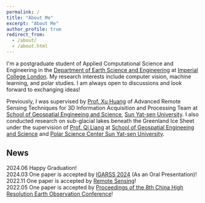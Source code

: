 ```yaml
---
permalink: /
title: "About Me"
excerpt: "About Me"
author_profile: true
redirect_from: 
  - /about/
  - /about.html
---
```


I'm a postgraduate student of Applied Computational Science and Engineering in the [Department of Earth Science and Engineering](https://www.imperial.ac.uk/earth-science/) at [Imperial College London](https://www.imperial.ac.uk/). My research interests include computer vision, machine learning, and polar studies. I am always open to discussions and look forward to exchanging ideas!  

Previously, I was supervised by [Prof. Xu Huang](https://sges.sysu.edu.cn/teacher/603) of Advanced Remote Sensing Techniques for 3D Information Acquisition and Processing Team at [School of Geospatial Engineeing and Science](https://sges.sysu.edu.cn/), [Sun Yat-sen University](https://www.sysu.edu.cn/). I also conducted research on sub-glacial lakes beneath the Greenland Ice Sheet under the supervision of [Prof. Qi Liang](https://sges.sysu.edu.cn/teacher/605) at [School of Geospatial Engineeing and Science](https://sges.sysu.edu.cn/) and [Polar Science Center Sun Yat-sen University](https://psc.sysu.edu.cn/).

News
------
2024.06 Happy Graduation!  
2024.03 One paper is accepted by [IGARSS 2024](https://2024.ieeeigarss.org/index.php#welcome) (As an Oral Presentation)!  
2022.11 One paper is accepted by [Remote Sensing](https://www.mdpi.com/journal/remotesensing)!  
2022.05 One paper is accepted by [Proceedings of the 8th China High Resolution Earth Observation Conference](https://chn.oversea.cnki.net/KNavi/DPaperDetail?pcode=CIPD&lwjcode=KTXX202205001&hycode=KTXX202205001)!  
